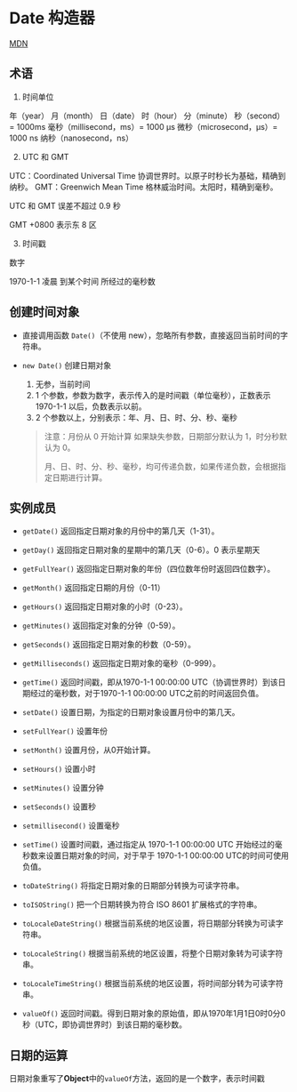 # Date 构造器 

[MDN](https://developer.mozilla.org/zh-CN/docs/Web/JavaScript/Reference/Global_Objects/Date)

## 术语

1. 时间单位

年（year）
月（month）
日（date）
时（hour）
分（minute）
秒（second）= 1000ms
毫秒（millisecond，ms）= 1000 μs
微秒（microsecond，μs）= 1000 ns
纳秒（nanosecond，ns）

2. UTC 和 GMT

UTC：Coordinated Universal Time 协调世界时。以原子时秒长为基础，精确到纳秒。
GMT：Greenwich Mean Time 格林威治时间。太阳时，精确到毫秒。

UTC 和 GMT 误差不超过 0.9 秒

GMT +0800 表示东 8 区

3. 时间戳

数字

1970-1-1 凌晨 到某个时间 所经过的毫秒数

## 创建时间对象

- 直接调用函数 `Date()`（不使用 new），忽略所有参数，直接返回当前时间的字符串。
- `new Date()` 创建日期对象

  1. 无参，当前时间
  2. 1 个参数，参数为数字，表示传入的是时间戳（单位毫秒），正数表示1970-1-1 以后，负数表示以前。
  3. 2 个参数以上，分别表示：年、月、日、时、分、秒、毫秒

  > 注意：月份从 0 开始计算
  > 如果缺失参数，日期部分默认为 1，时分秒默认为 0。
  >
  > 月、日、时、分、秒、毫秒，均可传递负数，如果传递负数，会根据指定日期进行计算。

## 实例成员

- `getDate()` 
返回指定日期对象的月份中的第几天（1-31）。

- `getDay()` 
返回指定日期对象的星期中的第几天（0-6）。0 表示星期天

- `getFullYear()` 
返回指定日期对象的年份（四位数年份时返回四位数字）。

- `getMonth()`
返回指定日期的月份（0-11）

- `getHours()` 
返回指定日期对象的小时（0-23）。

- `getMinutes()` 
返回指定对象的分钟（0-59）。

- `getSeconds()`
返回指定日期对象的秒数（0-59）。

- `getMilliseconds()`
返回指定日期对象的毫秒（0-999）。

- `getTime()`
返回时间戳，即从1970-1-1 00:00:00 UTC（协调世界时）到该日期经过的毫秒数，对于1970-1-1 00:00:00 UTC之前的时间返回负值。


- `setDate()`
设置日期，为指定的日期对象设置月份中的第几天。

- `setFullYear()`
设置年份

- `setMonth()`
设置月份，从0开始计算。

- `setHours()`
设置小时

- `setMinutes()`
设置分钟

- `setSeconds()`
设置秒

- `setmillisecond()`
设置毫秒

- `setTime()`
设置时间戳，通过指定从 1970-1-1 00:00:00 UTC 开始经过的毫秒数来设置日期对象的时间，对于早于 1970-1-1 00:00:00 UTC的时间可使用负值。

- `toDateString()`
将指定日期对象的日期部分转换为可读字符串。

- `toISOString()`
把一个日期转换为符合 ISO 8601 扩展格式的字符串。

- `toLocaleDateString()`
根据当前系统的地区设置，将日期部分转换为可读字符串。

- `toLocaleString()`
根据当前系统的地区设置，将整个日期对象转为可读字符串。

- `toLocaleTimeString()`
根据当前系统的地区设置，将时间部分转为可读字符串。

- `valueOf()`
返回时间戳。得到日期对象的原始值，即从1970年1月1日0时0分0秒（UTC，即协调世界时）到该日期的毫秒数。

## 日期的运算

日期对象重写了**Object**中的`valueOf`方法，返回的是一个数字，表示时间戳
